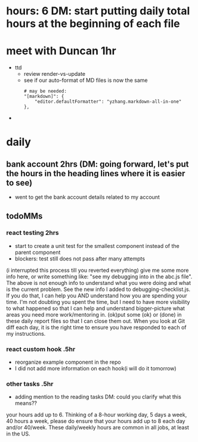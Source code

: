 # hours: 6 DM: start putting daily total hours at the beginning of each file

# meet with Duncan 1hr

- ttd
  - review render-vs-update
  - see if our auto-format of MD files is now the same
    ```
    # may be needed:
    "[markdown]": {
    	"editor.defaultFormatter": "yzhang.markdown-all-in-one"
    },
    ```
-

# daily

## bank account 2hrs (DM: going forward, let's put the hours in the heading lines where it is easier to see)

- went to get the bank account details related to my account

## todoMMs

### react testing 2hrs

- start to create a unit test for the smallest component instead of the parent component
- blockers: test still does not pass after many attempts

(i interrupted this process till you reverted everything) give me some more info here, or write something like: "see my debugging into in the abc.js file". The above is not enough info to understand what you were doing and what is the current problem. See the new info I added to debugging-checklist.js. If you do that, I can help you AND understand how you are spending your time. I'm not doubting you spent the time, but I need to have more visibility to what happened so that I can help and understand bigger-picture what areas you need more work/mentoring in. (ok)put some (ok) or (done) in these daily report files so that I can close them out. When you look at Git diff each day, it is the right time to ensure you have responded to each of my instructions.

### react custom hook .5hr

- reorganize example component in the repo
- I did not add more information on each hook(i will do it tomorrow)

### other tasks .5hr

- adding mention to the reading tasks
  DM: could you clarify what this means??

your hours add up to 6. Thinking of a 8-hour working day, 5 days a week, 40 hours a week, please do ensure that your hours add up to 8 each day and/or 40/week. These daily/weekly hours are common in all jobs, at least in the US.

